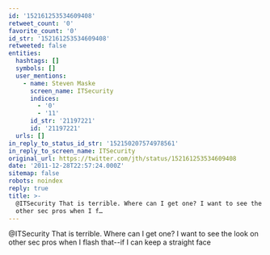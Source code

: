 ```yaml
---
id: '152161253534609408'
retweet_count: '0'
favorite_count: '0'
id_str: '152161253534609408'
retweeted: false
entities:
  hashtags: []
  symbols: []
  user_mentions:
    - name: Steven Maske
      screen_name: ITSecurity
      indices:
        - '0'
        - '11'
      id_str: '21197221'
      id: '21197221'
  urls: []
in_reply_to_status_id_str: '152150207574978561'
in_reply_to_screen_name: ITSecurity
original_url: https://twitter.com/jth/status/152161253534609408
date: '2011-12-28T22:57:24.000Z'
sitemap: false
robots: noindex
reply: true
title: >-
  @ITSecurity That is terrible. Where can I get one? I want to see the look on
  other sec pros when I f…
---
```


@ITSecurity That is terrible. Where can I get one? I want to see the look on other sec pros when I flash that--if I can keep a straight face